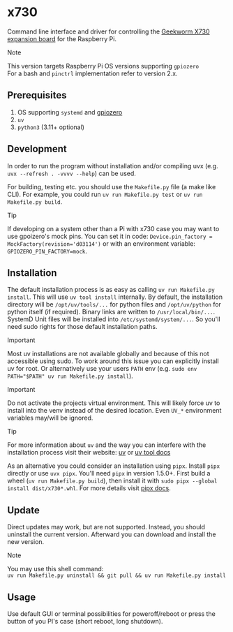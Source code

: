 # x730

Command line interface and driver for controlling the [Geekworm X730 expansion board](https://wiki.geekworm.com/X730) for the Raspberry Pi.

> [!NOTE]
> 
> This version targets Raspberry Pi OS versions supporting `gpiozero`  
> For a bash and `pinctrl` implementation refer to version 2.x.


## Prerequisites

1. OS supporting `systemd` and [gpiozero](https://pypi.org/project/gpiozero/)
2. `uv`
3. `python3` (3.11+ optional)


## Development

In order to run the program without installation and/or compiling uvx (e.g. `uvx --refresh . -vvvv --help`) can be used.

For building, testing etc. you should use the `Makefile.py` file (a make like CLI).
For example, you could run `uv run Makefile.py test` or `uv run Makefile.py build`.

> [!TIP]
> 
> If developing on a system other than a Pi with x730 case you may want to use gpoizero's mock pins.
> You can set it in code: `Device.pin_factory = MockFactory(revision='d03114')`
> or with an environment variable: `GPIOZERO_PIN_FACTORY=mock`.


## Installation

The default installation process is as easy as calling `uv run Makefile.py install`.
This will use `uv tool install` internally.
By default, the installation directory will be `/opt/uv/tools/...` for python files
and `/opt/uv/python` for python itself (if required).
Binary links are written to `/usr/local/bin/...`.
SystemD Unit files will be installed into `/etc/systemd/system/...`.
So you'll need sudo rights for those default installation paths.

> [!IMPORTANT]
> 
> Most uv installations are not available globally and because of this not accessible using sudo.
> To work around this issue you can explicitly install uv for root.
> Or alternatively use your users `PATH` env (e.g. `sudo env PATH="$PATH" uv run Makefile.py install`).

> [!IMPORTANT]
> 
> Do not activate the projects virtual environment.
> This will likely force uv to install into the venv instead of the desired location.
> Even `UV_*` environment variables may/will be ignored.

> [!TIP]
> 
> For more information about `uv` and the way you can interfere with the installation process visit their website:
> [uv](https://docs.astral.sh/uv/) or [uv tool docs](https://docs.astral.sh/uv/reference/cli/#uv-tool)


As an alternative you could consider an installation using `pipx`.
Install `pipx` directly or use `uvx pipx`.
You'll need `pipx` in version 1.5.0+.
First build a wheel (`uv run Makefile.py build`), then install it with `sudo pipx --global install dist/x730*.whl`.
For more details visit [pipx docs](https://pipx.pypa.io/latest/docs/).


## Update

Direct updates may work, but are not supported.
Instead, you should uninstall the current version.
Afterward you can download and install the new version.

> [!NOTE]
> 
> You may use this shell command:  
> `uv run Makefile.py uninstall && git pull && uv run Makefile.py install`


## Usage

Use default GUI or terminal possibilities for poweroff/reboot or press the button of you PI's case (short reboot, long shutdown). 
